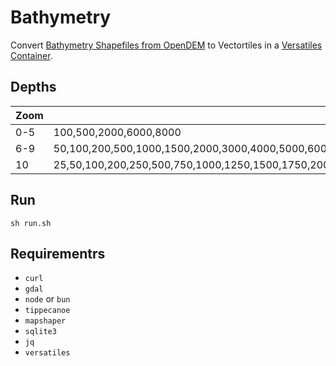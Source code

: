 # Bathymetry

Convert [Bathymetry Shapefiles from OpenDEM](https://www.opendem.info/download_bathymetry.html) to Vectortiles in a [Versatiles Container](https://versatiles.org/).

## Depths

| Zoom | Depths |
| ---- | ------ |
| 0-5  | 100,500,2000,6000,8000
| 6-9  | 50,100,200,500,1000,1500,2000,3000,4000,5000,6000,7000,8000,9000
| 10   | 25,50,100,200,250,500,750,1000,1250,1500,1750,2000,2500,3000,3500,4000,4500,5000,5500,6000,6500,7000,7500,8000,8500,9000,9500

## Run

`sh run.sh`

## Requirementrs

* `curl`
* `gdal`
* `node` or `bun`
* `tippecanoe`
* `mapshaper`
* `sqlite3`
* `jq`
* `versatiles`
